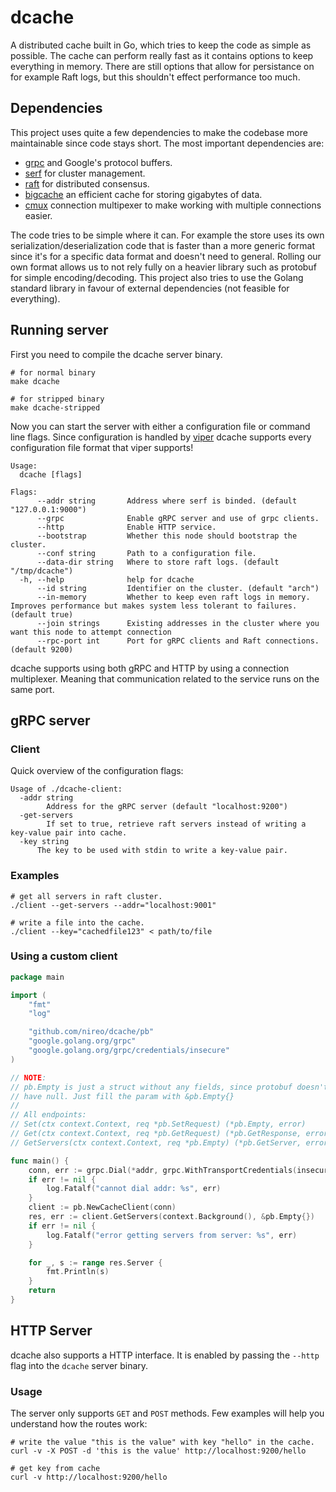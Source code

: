 # dcache

A distributed cache built in Go, which tries to keep the code as simple as possible. The cache can perform really fast as it contains options to keep everything in memory. There are still options that allow for persistance on for example Raft logs, but this shouldn't effect performance too much.

## Dependencies

This project uses quite a few dependencies to make the codebase more maintainable since code stays short. The most important dependencies are:

- [grpc](https://grpc.io) and Google's protocol buffers.
- [serf](https://github.com/hashicorp/serf) for cluster management.
- [raft](https://github.com/hashicorp/raft) for distributed consensus.
- [bigcache](https://github.com/allergo/bigcache) an efficient cache for storing gigabytes of data.
- [cmux](https://github.com/soheilhy/cmux) connection multipexer to make working with multiple connections easier.

The code tries to be simple where it can. For example the store uses its own serialization/deserialization code that is faster than a more generic format since it's for a specific data format and doesn't need to general. Rolling our own format allows us to not rely fully on a heavier library such as protobuf for simple encoding/decoding. This project also tries to use the Golang standard library in favour of external dependencies (not feasible for everything).

## Running server

First you need to compile the dcache server binary.

```
# for normal binary
make dcache

# for stripped binary
make dcache-stripped
```

Now you can start the server with either a configuration file or command line flags. Since configuration is handled by [viper](https://github.com/spf13/viper) dcache supports every configuration file format that viper supports!

```
Usage:
  dcache [flags]

Flags:
      --addr string       Address where serf is binded. (default "127.0.0.1:9000")
      --grpc              Enable gRPC server and use of grpc clients.
      --http              Enable HTTP service.
      --bootstrap         Whether this node should bootstrap the cluster.
      --conf string       Path to a configuration file.
      --data-dir string   Where to store raft logs. (default "/tmp/dcache")
  -h, --help              help for dcache
      --id string         Identifier on the cluster. (default "arch")
      --in-memory         Whether to keep even raft logs in memory. Improves performance but makes system less tolerant to failures. (default true)
      --join strings      Existing addresses in the cluster where you want this node to attempt connection
      --rpc-port int      Port for gRPC clients and Raft connections. (default 9200)
```

dcache supports using both gRPC and HTTP by using a connection multiplexer. Meaning that communication related to the service runs on the same port.

## gRPC server

### Client

Quick overview of the configuration flags:

```
Usage of ./dcache-client:
  -addr string
    	Address for the gRPC server (default "localhost:9200")
  -get-servers
    	If set to true, retrieve raft servers instead of writing a key-value pair into cache.
  -key string
      The key to be used with stdin to write a key-value pair.
```

### Examples

```
# get all servers in raft cluster.
./client --get-servers --addr="localhost:9001"
```

```
# write a file into the cache.
./client --key="cachedfile123" < path/to/file
```

### Using a custom client

```go
package main

import (
	"fmt"
	"log"

	"github.com/nireo/dcache/pb"
	"google.golang.org/grpc"
	"google.golang.org/grpc/credentials/insecure"
)

// NOTE:
// pb.Empty is just a struct without any fields, since protobuf doesn't
// have null. Just fill the param with &pb.Empty{}
//
// All endpoints:
// Set(ctx context.Context, req *pb.SetRequest) (*pb.Empty, error)
// Get(ctx context.Context, req *pb.GetRequest) (*pb.GetResponse, error)
// GetServers(ctx context.Context, req *pb.Empty) (*pb.GetServer, error)

func main() {
	conn, err := grpc.Dial(*addr, grpc.WithTransportCredentials(insecure.NewCredentials()))
	if err != nil {
		log.Fatalf("cannot dial addr: %s", err)
	}
	client := pb.NewCacheClient(conn)
	res, err := client.GetServers(context.Background(), &pb.Empty{})
	if err != nil {
		log.Fatalf("error getting servers from server: %s", err)
	}

	for _, s := range res.Server {
		fmt.Println(s)
	}
	return
}
```

## HTTP Server

dcache also supports a HTTP interface. It is enabled by passing the `--http` flag into the `dcache` server binary.

### Usage

The server only supports `GET` and `POST` methods. Few examples will help you understand how the routes work:

```
# write the value "this is the value" with key "hello" in the cache.
curl -v -X POST -d 'this is the value' http://localhost:9200/hello

# get key from cache
curl -v http://localhost:9200/hello
```
